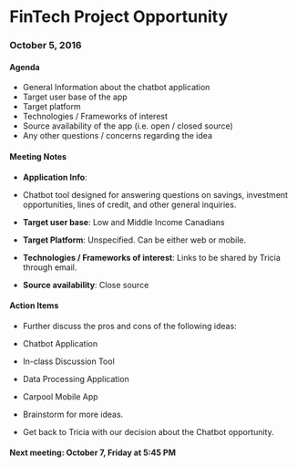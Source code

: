 # FinTech Project Opportunity

### October 5, 2016

#### Agenda
* General Information about the chatbot application
* Target user base of the app
* Target platform
*  Technologies / Frameworks of interest
* Source availability of the app (i.e. open / closed source)
* Any other questions / concerns regarding the idea

#### Meeting Notes

* __Application Info__:
 * Chatbot tool designed for answering questions on savings, investment opportunities, lines of credit, and other general inquiries.

* __Target user base__: Low and Middle Income Canadians

* __Target Platform__: Unspecified. Can be either web or mobile.

* __Technologies / Frameworks of interest__: Links to be shared by Tricia through email.

* __Source availability__: Close source

#### Action Items
 * Further discuss the pros and cons of the following ideas:
  * Chatbot Application
  * In-class Discussion Tool
  * Data Processing Application
  * Carpool Mobile App

 * Brainstorm for more ideas.
 * Get back to Tricia with our decision about the Chatbot opportunity.

#### __Next meeting__: October 7, Friday at 5:45 PM
